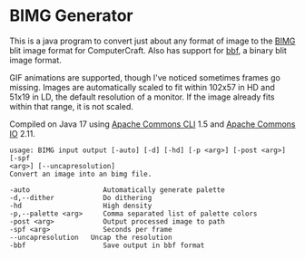 # BIMG Generator

This is a java program to convert just about any format of image
to the [BIMG](https://github.com/SkyTheCodeMaster/bimg) blit image
format for ComputerCraft. Also has support for
[bbf](https://github.com/9551-Dev/BLBFOR), a binary blit image format.

GIF animations are supported, though I've noticed sometimes
frames go missing. Images are automatically scaled to fit within
102x57 in HD and 51x19 in LD, the default resolution of a monitor.
If the image already fits within that range, it is not scaled.

Compiled on Java 17 using
[Apache Commons CLI](https://commons.apache.org/proper/commons-cli/) 1.5
and [Apache Commons IO](https://commons.apache.org/proper/commons-io/) 2.11.

```
usage: BIMG input output [-auto] [-d] [-hd] [-p <arg>] [-post <arg>] [-spf
<arg>] [--uncapresolution]
Convert an image into an bimg file.

-auto                  Automatically generate palette
-d,--dither            Do dithering
-hd                    High density
-p,--palette <arg>     Comma separated list of palette colors
-post <arg>            Output processed image to path
-spf <arg>             Seconds per frame
--uncapresolution   Uncap the resolution
-bbf                   Save output in bbf format
```